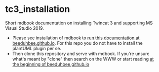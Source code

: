 # tc3_installation

Short mdbook documentation on installing Twincat 3 and supporting MS Visual Studio 2019.

- Please see installation of mdbook to [run this documentation at beeduhbee.github.io](https://beeduhbee.github.io/tools/mdBook.html). For this repo you do not have to install the plantUML plugin per se.
- Then clone this repository and serve with mdbook. If you're unsure what's meant by "clone" then search on the WWW or start reading [at the beginning of beeduhbee.github.io](https://beeduhbee.github.io)
